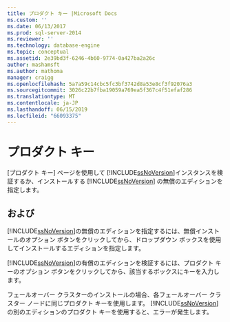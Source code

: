 ```yaml
---
title: プロダクト キー |Microsoft Docs
ms.custom: ''
ms.date: 06/13/2017
ms.prod: sql-server-2014
ms.reviewer: ''
ms.technology: database-engine
ms.topic: conceptual
ms.assetid: 2e39bd3f-6246-4b60-9774-0a427ba2a26c
author: mashamsft
ms.author: mathoma
manager: craigg
ms.openlocfilehash: 5a7a59c14cbc5fc3bf3742d8a53e8cf3f92076a3
ms.sourcegitcommit: 3026c22b7fba19059a769ea5f367c4f51efaf286
ms.translationtype: MT
ms.contentlocale: ja-JP
ms.lasthandoff: 06/15/2019
ms.locfileid: "66093375"
---
```

# <a name="product-key"></a>プロダクト キー
  [プロダクト キー] ページを使用して [!INCLUDE[ssNoVersion](../../includes/ssnoversion-md.md)]インスタンスを検証するか、インストールする [!INCLUDE[ssNoVersion](../../includes/ssnoversion-md.md)] の無償のエディションを指定します。  
  
## <a name="options"></a>および  
 [!INCLUDE[ssNoVersion](../../includes/ssnoversion-md.md)]の無償のエディションを指定するには、無償インストールのオプション ボタンをクリックしてから、ドロップダウン ボックスを使用してインストールするエディションを指定します。  
  
 [!INCLUDE[ssNoVersion](../../includes/ssnoversion-md.md)]の有償のエディションを検証するには、プロダクト キーのオプション ボタンをクリックしてから、該当するボックスにキーを入力します。  
  
 フェールオーバー クラスターのインストールの場合、各フェールオーバー クラスター ノードに同じプロダクト キーを使用します。 [!INCLUDE[ssNoVersion](../../includes/ssnoversion-md.md)] の別のエディションのプロダクト キーを使用すると、エラーが発生します。  
  
  
